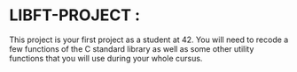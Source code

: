 # LIBFT-PROJECT :
This project is your first project as a student at 42. You will need to recode a few functions of the C standard library as well as some other utility functions that you will use during your whole cursus.
